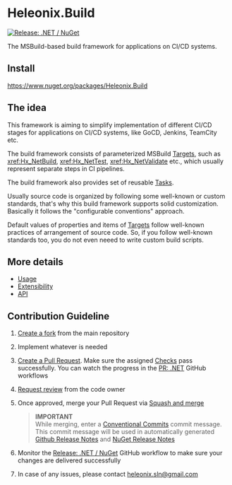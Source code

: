 # Heleonix.Build

[![Release: .NET / NuGet](https://github.com/Heleonix/Heleonix.Build/actions/workflows/release-net-nuget.yml/badge.svg)](https://github.com/Heleonix/Heleonix.Build/actions/workflows/release-net-nuget.yml)

The MSBuild-based build framework for applications on CI/CD systems.

## Install

https://www.nuget.org/packages/Heleonix.Build

## The idea

This framework is aiming to simplify implementation of different CI/CD stages for applications on CI/CD systems,
like GoCD, Jenkins, TeamCity etc.

The build framework consists of parameterized MSBuild [Targets](api/Targets/index.md), such as <xref:Hx_NetBuild>, <xref:Hx_NetTest>, <xref:Hx_NetValidate> etc.,
which usually represent separate steps in CI pipelines.

The build framework also provides set of reusable [Tasks](api/Tasks/index.md).

Usually source code is organized by following some well-known or custom standards, that's why this build framework
supports solid customization. Basically it follows the "configurable conventions" approach.

Default values of properties and items of [Targets](api/Targets/index.md) follow well-known practices of arrangement of source code.
So, if you follow well-known standards too, you do not even neeed to write custom build scripts.

## More details

- [Usage](usage.md)
- [Extensibility](extensibility.md)
- [API](api/Heleonix.Build.xsd)

## Contribution Guideline

1. [Create a fork](https://github.com/Heleonix/Heleonix.Build/fork) from the main repository
2. Implement whatever is needed
3. [Create a Pull Request](https://docs.github.com/en/pull-requests/collaborating-with-pull-requests/proposing-changes-to-your-work-with-pull-requests/creating-a-pull-request-from-a-fork).
   Make sure the assigned [Checks](https://docs.github.com/en/pull-requests/collaborating-with-pull-requests/collaborating-on-repositories-with-code-quality-features/about-status-checks#checks) pass successfully.
   You can watch the progress in the [PR: .NET](https://github.com/Heleonix/Heleonix.Build/actions/workflows/pr-net.yml) GitHub workflows
4. [Request review](https://docs.github.com/en/pull-requests/collaborating-with-pull-requests/proposing-changes-to-your-work-with-pull-requests/requesting-a-pull-request-review) from the code owner
5. Once approved, merge your Pull Request via [Squash and merge](https://docs.github.com/en/pull-requests/collaborating-with-pull-requests/incorporating-changes-from-a-pull-request/about-pull-request-merges#squash-and-merge-your-commits)

   > **IMPORTANT**  
   > While merging, enter a [Conventional Commits](https://www.conventionalcommits.org/) commit message.
   > This commit message will be used in automatically generated [Github Release Notes](https://github.com/Heleonix/Heleonix.Build/releases)
   > and [NuGet Release Notes](https://www.nuget.org/packages/Heleonix.Build/#releasenotes-body-tab)

5. Monitor the [Release: .NET / NuGet](https://github.com/Heleonix/Heleonix.Build/actions/workflows/release-net-nuget.yml) GitHub workflow to make sure your changes are delivered successfully
5. In case of any issues, please contact [heleonix.sln@gmail.com](mailto:heleonix.sln@gmail.com)